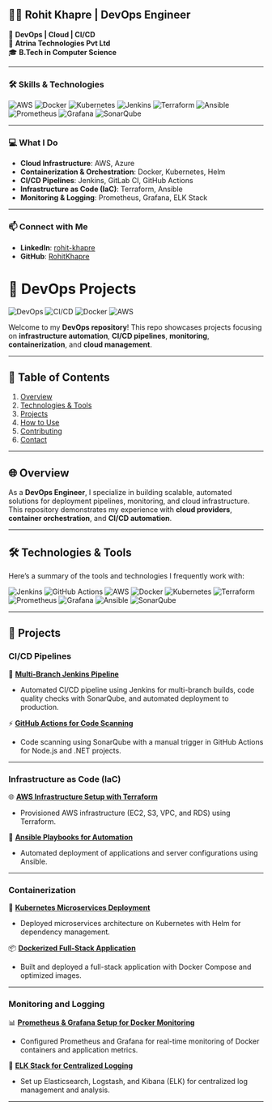 ## 👨‍💻 Rohit Khapre | DevOps Engineer

🚀 **DevOps | Cloud | CI/CD**  
📍 **Atrina Technologies Pvt Ltd**  
🎓 **B.Tech in Computer Science**

---

### 🛠️ **Skills & Technologies**

![AWS](https://img.shields.io/badge/AWS-Cloud-yellow?logo=amazonaws)
![Docker](https://img.shields.io/badge/Docker-Containerization-blue?logo=docker)
![Kubernetes](https://img.shields.io/badge/Kubernetes-Orchestration-blue?logo=kubernetes)
![Jenkins](https://img.shields.io/badge/Jenkins-CI%2FCD-red?logo=jenkins)
![Terraform](https://img.shields.io/badge/Terraform-IaC-623CE4?logo=terraform)
![Ansible](https://img.shields.io/badge/Ansible-Automation-EE0000?logo=ansible)
![Prometheus](https://img.shields.io/badge/Prometheus-Monitoring-orange?logo=prometheus)
![Grafana](https://img.shields.io/badge/Grafana-Dashboarding-orange?logo=grafana)
![SonarQube](https://img.shields.io/badge/SonarQube-Code%20Quality-blue?logo=sonarqube)

---

### 💻 **What I Do**

- **Cloud Infrastructure**: AWS, Azure  
- **Containerization & Orchestration**: Docker, Kubernetes, Helm  
- **CI/CD Pipelines**: Jenkins, GitLab CI, GitHub Actions  
- **Infrastructure as Code (IaC)**: Terraform, Ansible  
- **Monitoring & Logging**: Prometheus, Grafana, ELK Stack  

---

### 📫 **Connect with Me**

- **LinkedIn**: [rohit-khapre](https://www.linkedin.com/in/rohit-khapre/)  
- **GitHub**: [RohitKhapre](https://github.com/Rohitkhapre)




# 🚀 DevOps Projects

![DevOps](https://img.shields.io/badge/DevOps-Automation-blue)
![CI/CD](https://img.shields.io/badge/CI%2FCD-Jenkins%2C%20GitHub%20Actions%2C%20GitLab%20CI-brightgreen)
![Docker](https://img.shields.io/badge/Containerization-Docker%2C%20Kubernetes-9cf)
![AWS](https://img.shields.io/badge/Cloud-AWS%2C%20Azure%2C%20GCP-orange)

Welcome to my **DevOps repository**! This repo showcases projects focusing on **infrastructure automation**, **CI/CD pipelines**, **monitoring**, **containerization**, and **cloud management**.

---

## 📜 Table of Contents
1. [Overview](#overview)
2. [Technologies & Tools](#technologies--tools)
3. [Projects](#projects)
4. [How to Use](#how-to-use)
5. [Contributing](#contributing)
6. [Contact](#contact)

---

## 🌐 Overview

As a **DevOps Engineer**, I specialize in building scalable, automated solutions for deployment pipelines, monitoring, and cloud infrastructure. This repository demonstrates my experience with **cloud providers**, **container orchestration**, and **CI/CD automation**.

---

## 🛠️ Technologies & Tools

Here’s a summary of the tools and technologies I frequently work with:

![Jenkins](https://img.shields.io/badge/Jenkins-CI%2FCD-red?logo=jenkins)
![GitHub Actions](https://img.shields.io/badge/GitHub%20Actions-CI/CD-blue?logo=githubactions)
![AWS](https://img.shields.io/badge/AWS-Cloud-yellow?logo=amazonaws)
![Docker](https://img.shields.io/badge/Docker-Containerization-blue?logo=docker)
![Kubernetes](https://img.shields.io/badge/Kubernetes-Orchestration-blue?logo=kubernetes)
![Terraform](https://img.shields.io/badge/Terraform-IaC-623CE4?logo=terraform)
![Prometheus](https://img.shields.io/badge/Prometheus-Monitoring-orange?logo=prometheus)
![Grafana](https://img.shields.io/badge/Grafana-Dashboarding-orange?logo=grafana)
![Ansible](https://img.shields.io/badge/Ansible-Automation-EE0000?logo=ansible)
![SonarQube](https://img.shields.io/badge/SonarQube-Code%20Quality-blue?logo=sonarqube)

---

## 📂 Projects

### CI/CD Pipelines

🚀 **[Multi-Branch Jenkins Pipeline](link_to_repo_folder)**
  - Automated CI/CD pipeline using Jenkins for multi-branch builds, code quality checks with SonarQube, and automated deployment to production.

⚡ **[GitHub Actions for Code Scanning](link_to_repo_folder)**
  - Code scanning using SonarQube with a manual trigger in GitHub Actions for Node.js and .NET projects.

---

### Infrastructure as Code (IaC)

🌐 **[AWS Infrastructure Setup with Terraform](link_to_repo_folder)**
  - Provisioned AWS infrastructure (EC2, S3, VPC, and RDS) using Terraform.

🔧 **[Ansible Playbooks for Automation](link_to_repo_folder)**
  - Automated deployment of applications and server configurations using Ansible.

---

### Containerization

🐳 **[Kubernetes Microservices Deployment](link_to_repo_folder)**
  - Deployed microservices architecture on Kubernetes with Helm for dependency management.

📦 **[Dockerized Full-Stack Application](link_to_repo_folder)**
  - Built and deployed a full-stack application with Docker Compose and optimized images.

---

### Monitoring and Logging

📊 **[Prometheus & Grafana Setup for Docker Monitoring](link_to_repo_folder)**
  - Configured Prometheus and Grafana for real-time monitoring of Docker containers and application metrics.

📜 **[ELK Stack for Centralized Logging](link_to_repo_folder)**
  - Set up Elasticsearch, Logstash, and Kibana (ELK) for centralized log management and analysis.

---


